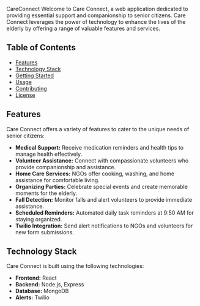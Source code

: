 CareConnect
Welcome to Care Connect, a web application dedicated to providing essential support and companionship to senior citizens. Care Connect leverages the power of technology to enhance the lives of the elderly by offering a range of valuable features and services.

## Table of Contents
- [Features](#features)
- [Technology Stack](#technology-stack)
- [Getting Started](#getting-started)
- [Usage](#usage)
- [Contributing](#contributing)
- [License](#license)

## Features
Care Connect offers a variety of features to cater to the unique needs of senior citizens:

- **Medical Support:** Receive medication reminders and health tips to manage health effectively.
- **Volunteer Assistance:** Connect with compassionate volunteers who provide companionship and assistance.
- **Home Care Services:** NGOs offer cooking, washing, and home assistance for comfortable living.
- **Organizing Parties:** Celebrate special events and create memorable moments for the elderly.
- **Fall Detection:** Monitor falls and alert volunteers to provide immediate assistance.
- **Scheduled Reminders:** Automated daily task reminders at 9:50 AM for staying organized.
- **Twilio Integration:** Send alert notifications to NGOs and volunteers for new form submissions.





## Technology Stack
Care Connect is built using the following technologies:

- **Frontend:** React
- **Backend:** Node.js, Express
- **Database:** MongoDB
- **Alerts:** Twilio


